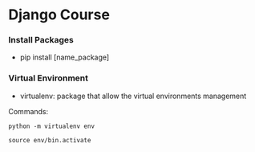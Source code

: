 # Django Course

### Install Packages
- pip install [name_package]

### Virtual Environment
- virtualenv: package that allow the virtual environments management

Commands:

``python -m virtualenv env``

``source env/bin.activate``

